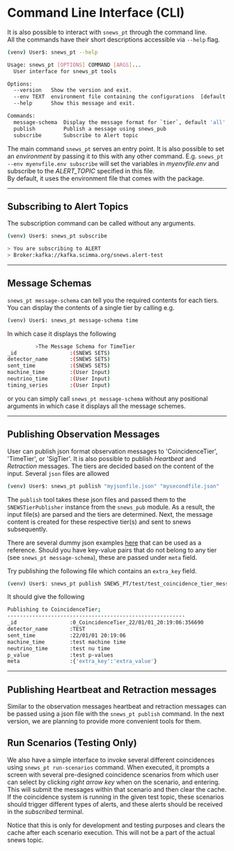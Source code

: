 # Command Line Interface (CLI)

It is also possible to interact with `snews_pt` through the command line. <br>
All the commands have their short descriptions accessible via `--help` flag. 
```bash
(venv) User$: snews_pt --help 
```
```bash
Usage: snews_pt [OPTIONS] COMMAND [ARGS]...
  User interface for snews_pt tools

Options:
  --version   Show the version and exit.
  --env TEXT  environment file containing the configurations  [default: (auxiliary/test-config.env)]
  --help      Show this message and exit.

Commands:
  message-schema  Display the message format for `tier`, default 'all'
  publish         Publish a message using snews_pub
  subscribe       Subscribe to Alert topic 
```
The main command `snews_pt` serves an entry point. It is also possible to set an _environment_ by passing it to this with any other command. 
E.g. `snews_pt --env myenvfile.env subscribe` will set the variables in _myenvfile.env_  and subscribe to the _ALERT_TOPIC_ specified in this file. <br>
By default, it uses the environment file that comes with the package.

---
## Subscribing to Alert Topics
The subscription command can be called without any arguments.
```bash 
(venv) User$: snews_pt subscribe 
```
```bash
> You are subscribing to ALERT 
> Broker:kafka://kafka.scimma.org/snews.alert-test
```
---
## Message Schemas
`snews_pt message-schema` can tell you the required contents for each tiers. You can display the contents of a single tier by calling e.g.
```bash
(venv) User$: snews_pt message-schema time
```
In which case it displays the following
```bash
         >The Message Schema for TimeTier 
_id                 :(SNEWS SETS)
detector_name       :(SNEWS SETS)
sent_time           :(SNEWS SETS)
machine_time        :(User Input)
neutrino_time       :(User Input)
timing_series       :(User Input)  
```
or you can simply call `snews_pt message-schema` without any positional arguments in which case it displays all the message schemes. <br>

---

## Publishing Observation Messages
User can publish json format observation messages to 'CoincidenceTier', 'TimeTier', or 'SigTier'. It is also possible to publish _Heartbeat_ and _Retraction_ messages.
The tiers are decided based on the content of the input. Several `json` files are allowed

```bash
(venv) User$: snews_pt publish "myjsonfile.json" "mysecondfile.json"
```
The `publish` tool takes these json files and passed them to the `SNEWSTierPublisher` instance from the `snews_pub` module. As a result, the input file(s) are parsed and the tiers are determined. Next, the message content is created for these respective tier(s) and sent to snews subsequently. 

There are several dummy json examples [here](../test/) that can be used as a reference. Should you have key-value pairs that do not belong to any tier (see `snews_pt message-schema`), these are passed under `meta` field.

Try publishing the following file which contains an `extra_key` field.
```bash
(venv) User$: snews_pt publish SNEWS_PT/test/test_coincidence_tier_message.json
```

It should give the following
```bash
Publishing to CoincidenceTier;
---------------------------------------------------------
_id                 :0_CoincidenceTier_22/01/01_20:19:06:356690
detector_name       :TEST
sent_time           :22/01/01 20:19:06
machine_time        :test machine time
neutrino_time       :test nu time
p_value             :test p-values 
meta                :{'extra_key':'extra_value'}
```
----

## Publishing Heartbeat and Retraction messages

Similar to the observation messages heartbeat and retraction messages can be passed using a json file with the `snews_pt publish` command. In the next version, we are planning to provide more convenient tools for them.

## Run Scenarios (Testing Only)

We also have a simple interface to invoke several different coincidences using `snews_pt run-scenarios` command. When executed, it prompts a screen with several pre-designed coincidence scenarios from which user can select by clicking _right arrow key_ when on the scenario, and entering. This will submit the messages within that scenario and then clear the cache. If the coincidence system is running in the given test topic, these scenarios should trigger different types of alerts, and these alerts should be received in the _subscribed_ terminal. 

Notice that this is only for development and testing purposes and clears the cache after each scenario execution. This will not be a part of the actual snews topic.












